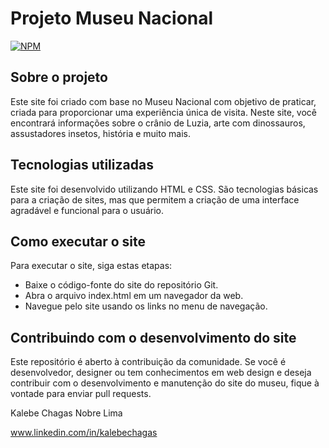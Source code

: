 #  Projeto Museu Nacional
[![NPM](https://img.shields.io/npm/l/react)](https://github.com/kalebechagas/Projeto_Museu_Nacional/blob/main/LICENSE)

## Sobre o projeto

Este site foi criado com base no Museu Nacional com objetivo de praticar, criada para proporcionar uma experiência única de visita. Neste site, você encontrará informações sobre o crânio de Luzia, arte com dinossauros, assustadores insetos, história e muito mais.

## Tecnologias utilizadas
Este site foi desenvolvido utilizando HTML e CSS. São tecnologias básicas para a criação de sites, mas que permitem a criação de uma interface agradável e funcional para o usuário.

## Como executar o site
Para executar o site, siga estas etapas:

- Baixe o código-fonte do site do repositório Git.
- Abra o arquivo index.html em um navegador da web.
- Navegue pelo site usando os links no menu de navegação.

## Contribuindo com o desenvolvimento do site
Este repositório é aberto à contribuição da comunidade. Se você é desenvolvedor, designer ou tem conhecimentos em web design e deseja contribuir com o desenvolvimento e manutenção do site do museu, fique à vontade para enviar pull requests.

Kalebe Chagas Nobre Lima

www.linkedin.com/in/kalebechagas
